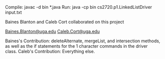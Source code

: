 Compile: javac -d bin *.java
Run: java -cp bin cs2720.p1.LinkedListDriver input.txt

Baines Blanton and Caleb Cort collaborated on this project

Baines.Blanton@uga.edu
Caleb.Cort@uga.edu

Baines's Contribution: deleteAlternate, mergeList, and intersection methods, as well as the if statements for the 1 character commands in the driver class.
Caleb's Contribution: Everything else.